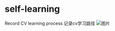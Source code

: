 # self-learning
Record CV learning process 记录cv学习路径
![图片](https://user-images.githubusercontent.com/49247519/116776277-15a8c680-aa9a-11eb-861e-abdb095eff43.png)
